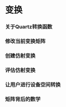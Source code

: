 # 变换

### 关于Quartz转换函数

### 修改当前变换矩阵

### 创建仿射变换

### 评估仿射变换

### 让用户进行设备空间转换

### 矩阵背后的数学

### 




